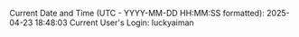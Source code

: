 Current Date and Time (UTC - YYYY-MM-DD HH:MM:SS formatted): 2025-04-23 18:48:03
Current User's Login: luckyaiman
